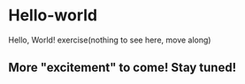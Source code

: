 # Hello-world
Hello, World! exercise(nothing to see here, move along)
## More "excitement" to come! Stay tuned!
